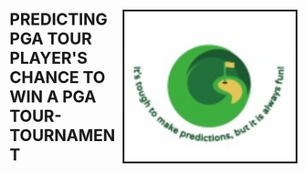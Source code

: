 <div position= relative>
<img src="images/Capstone_proj_logo.jpeg" alt="isolated"  width="300px" align="right" border="3px solid red">
  <h1> PREDICTING PGA TOUR PLAYER'S CHANCE TO WIN A PGA TOUR-TOURNAMENT</h1>
</div>

